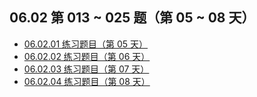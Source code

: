 ## 06.02 第 013 ~ 025 题（第 05 ~ 08 天）

- [06.02.01 练习题目（第 05 天）](https://github.com/datawhalechina/leetcode-notes/blob/main/docs/ch06/06.02/06.02.01%20Exercises.md)
- [06.02.02 练习题目（第 06 天）](https://github.com/datawhalechina/leetcode-notes/blob/main/docs/ch06/06.02/06.02.02%20Exercises.md)
- [06.02.03 练习题目（第 07 天）](https://github.com/datawhalechina/leetcode-notes/blob/main/docs/ch06/06.02/06.02.03%20Exercises.md)
- [06.02.04 练习题目（第 08 天）](https://github.com/datawhalechina/leetcode-notes/blob/main/docs/ch06/06.02/06.02.04%20Exercises.md)